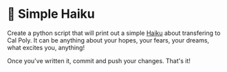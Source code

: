 # :wave: Simple Haiku

Create a python script that will print out a simple
[Haiku](https://en.wikipedia.org/wiki/Haiku) about transfering to Cal Poly. It
can be anything about your hopes, your fears, your dreams, what excites you,
anything!

Once you've written it, commit and push your changes. That's it!
